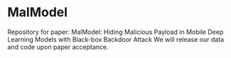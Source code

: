 # MalModel
Repository for paper:
MalModel: Hiding Malicious Payload in Mobile Deep Learning Models with Black-box Backdoor Attack
We will release our data and code upon paper acceptance.

